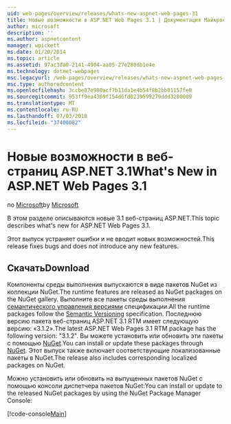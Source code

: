 ```yaml
---
uid: web-pages/overview/releases/whats-new-aspnet-web-pages-31
title: Новые возможности в ASP.NET Web Pages 3.1 | Документация Майкрософт
author: microsoft
description: ''
ms.author: aspnetcontent
manager: wpickett
ms.date: 01/20/2014
ms.topic: article
ms.assetid: 97ac3da0-2141-4904-aa05-27e280db1e4e
ms.technology: dotnet-webpages
msc.legacyurl: /web-pages/overview/releases/whats-new-aspnet-web-pages-31
msc.type: authoredcontent
ms.openlocfilehash: 3ccbe87e980acf7b11da1e4b54f8b2bb01157fe0
ms.sourcegitcommit: 953ff9ea4369f154d6fd0239599279ddd3280009
ms.translationtype: MT
ms.contentlocale: ru-RU
ms.lasthandoff: 07/03/2018
ms.locfileid: "37400082"
---
```

<a name="whats-new-in-aspnet-web-pages-31"></a><span data-ttu-id="0d20e-102">Новые возможности в веб-страниц ASP.NET 3.1</span><span class="sxs-lookup"><span data-stu-id="0d20e-102">What's New in ASP.NET Web Pages 3.1</span></span>
====================
<span data-ttu-id="0d20e-103">по [Microsoft](https://github.com/microsoft)</span><span class="sxs-lookup"><span data-stu-id="0d20e-103">by [Microsoft](https://github.com/microsoft)</span></span>

<span data-ttu-id="0d20e-104">В этом разделе описываются новые 3.1 веб-страниц ASP.NET.</span><span class="sxs-lookup"><span data-stu-id="0d20e-104">This topic describes what's new for ASP.NET Web Pages 3.1.</span></span>

<span data-ttu-id="0d20e-105">Этот выпуск устраняет ошибки и не вводит новых возможностей.</span><span class="sxs-lookup"><span data-stu-id="0d20e-105">This release fixes bugs and does not introduce any new features.</span></span>

<a id="download"></a>
## <a name="download"></a><span data-ttu-id="0d20e-106">Скачать</span><span class="sxs-lookup"><span data-stu-id="0d20e-106">Download</span></span>

<span data-ttu-id="0d20e-107">Компоненты среды выполнения выпускаются в виде пакетов NuGet из коллекции NuGet.</span><span class="sxs-lookup"><span data-stu-id="0d20e-107">The runtime features are released as NuGet packages on the NuGet gallery.</span></span> <span data-ttu-id="0d20e-108">Выполните все пакеты среды выполнения [семантического управления версиями](http://semver.org/) спецификации.</span><span class="sxs-lookup"><span data-stu-id="0d20e-108">All the runtime packages follow the [Semantic Versioning](http://semver.org/) specification.</span></span> <span data-ttu-id="0d20e-109">Последнюю версию пакета веб-страниц ASP.NET 3.1 RTM имеет следующую версию: «3.1.2».</span><span class="sxs-lookup"><span data-stu-id="0d20e-109">The latest ASP.NET Web Pages 3.1 RTM package has the following version: "3.1.2".</span></span> <span data-ttu-id="0d20e-110">Вы можете установить или обновить эти пакеты с помощью [NuGet](http://www.nuget.org/packages/Microsoft.AspNet.WebPages/).</span><span class="sxs-lookup"><span data-stu-id="0d20e-110">You can install or update these packages through [NuGet](http://www.nuget.org/packages/Microsoft.AspNet.WebPages/).</span></span> <span data-ttu-id="0d20e-111">Этот выпуск также включает соответствующие локализованные пакеты в NuGet.</span><span class="sxs-lookup"><span data-stu-id="0d20e-111">The release also includes corresponding localized packages on NuGet.</span></span>

<span data-ttu-id="0d20e-112">Можно установить или обновить на выпущенных пакетов NuGet с помощью консоли диспетчера пакетов NuGet:</span><span class="sxs-lookup"><span data-stu-id="0d20e-112">You can install or update to the released NuGet packages by using the NuGet Package Manager Console:</span></span>

[!code-console[Main](whats-new-aspnet-web-pages-31/samples/sample1.cmd)]

